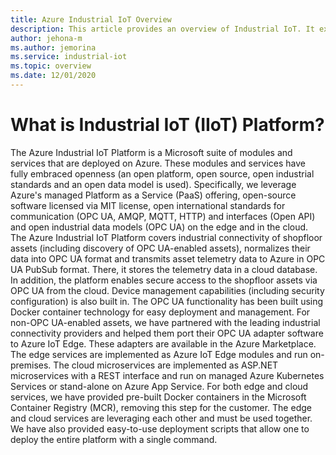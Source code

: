 ```yaml
---
title: Azure Industrial IoT Overview
description: This article provides an overview of Industrial IoT. It explains the connected factory floor connectivity and security components in IIoT.
author: jehona-m
ms.author: jemorina
ms.service: industrial-iot
ms.topic: overview
ms.date: 12/01/2020
---
```


# What is Industrial IoT (IIoT) Platform?

The Azure Industrial IoT Platform is a Microsoft suite of modules and services that are deployed on Azure. These modules and services have fully embraced openness (an open platform, open source, open industrial standards and an open data model is used). Specifically, we leverage Azure's managed Platform as a Service (PaaS) offering, open-source software licensed via MIT license, open international standards for communication (OPC UA, AMQP, MQTT, HTTP) and interfaces (Open API) and open industrial data models (OPC UA) on the edge and in the cloud.
The Azure Industrial IoT Platform covers industrial connectivity of shopfloor assets (including discovery of OPC UA-enabled assets), normalizes their data into OPC UA format and transmits asset telemetry data to Azure in OPC UA PubSub format. There, it stores the telemetry data in a cloud database. In addition, the platform enables secure access to the shopfloor assets via OPC UA from the cloud. Device management capabilities (including security configuration) is also built in. The OPC UA functionality has been built using Docker container technology for easy deployment and management. For non-OPC UA-enabled assets, we have partnered with the leading industrial connectivity providers and helped them port their OPC UA adapter software to Azure IoT Edge. These adapters are available in the Azure Marketplace.
The edge services are implemented as Azure IoT Edge modules and run on-premises. The cloud microservices are implemented as ASP.NET microservices with a REST interface and run on managed Azure Kubernetes Services or stand-alone on Azure App Service. For both edge and cloud services, we have provided pre-built Docker containers in the Microsoft Container Registry (MCR), removing this step for the customer. The edge and cloud services are leveraging each other and must be used together. We have also provided easy-to-use deployment scripts that allow one to deploy the entire platform with a single command.
